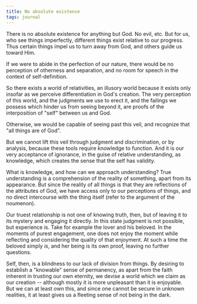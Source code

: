 ```yaml
---
title: No absolute existence
tags: journal
---
```


There is no absolute existence for anything but God.  No evil, etc.  But
for us, who see things imperfectly, different things exist relative to
our progress.  Thus certain things impel us to turn away from God, and
others guide us toward Him.

If we were to abide in the perfection of our nature, there would be no
perception of otherness and separation, and no room for speech in the
context of self-definition.

So there exists a world of relativities, an illusory world because it
exists only insofar as we perceive differentiation in God's creation.
The very perception of this world, and the judgments we use to erect it,
and the failings we possess which hinder us from seeing beyond it, are
proofs of the interposition of "self" between us and God.

Otherwise, we would be capable of seeing past this veil, and recognize
that "all things are of God".

But we cannot lift this veil through judgment and discrimination, or by
analysis, because these tools require knowledge to function.  And it is
our very acceptance of ignorance, in the guise of relative
understanding, as knowledge, which creates the sense that the self has
validity.

What is knowledge, and how can we approach understanding?  True
understanding is a comprehension of the reality of something, apart from
its appearance.  But since the reality of all things is that they are
reflections of the attributes of God, we have access only to our
perceptions of things, and no direct intercourse with the thing itself
(refer to the argument of the noumenon).

Our truest relationship is not one of knowing truth, then, but of
leaving it to its mystery and engaging it directly.  In this state
judgment is not possible, but experience is.  Take for example the lover
and his beloved.  In the moments of purest engagement, one does not
enjoy the moment while reflecting and considering the quality of that
enjoyment.  At such a time the beloved simply *is*, and her being is its
own proof, leaving no further questions.

Self, then, is a blindness to our lack of division from things.  By
desiring to establish a "knowable" sense of permanency, as apart from
the faith inherent in trusting our own eternity, we devise a world which
we claim as our creation -- although mostly it is more unpleasant than
it is enjoyable.  But we can at least own this, and since one cannot be
secure in unknown realities, it at least gives us a fleeting sense of
not being in the dark.


